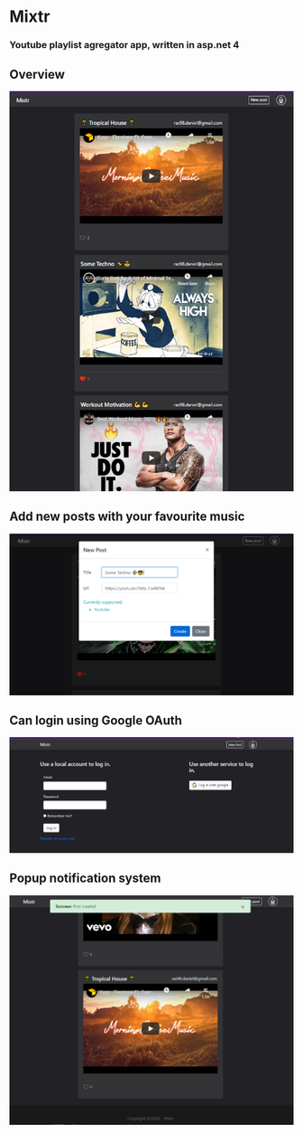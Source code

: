 # Mixtr
### Youtube playlist agregator app, written in asp.net 4

## Overview
![Overview](Mixtr/img/overview.png)
## Add new posts with your favourite music
![Login Page](Mixtr/img/new-post.png)
## Can login using Google OAuth
![Login Page](Mixtr/img/login-page.png)
## Popup notification system
![Login Page](Mixtr/img/success-add.png)
